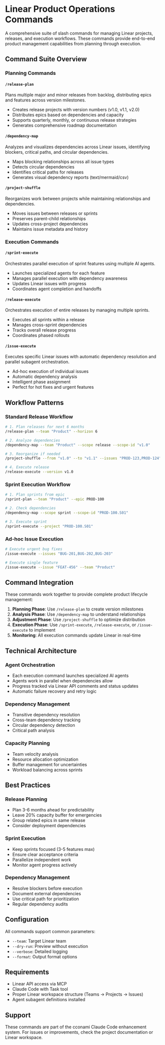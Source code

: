 # Linear Product Operations Commands

A comprehensive suite of slash commands for managing Linear projects, releases, and execution workflows. These commands provide end-to-end product management capabilities from planning through execution.

## Command Suite Overview

### Planning Commands

#### `/release-plan`
Plans multiple major and minor releases from backlog, distributing epics and features across version milestones.
- Creates release projects with version numbers (v1.0, v1.1, v2.0)
- Distributes epics based on dependencies and capacity
- Supports quarterly, monthly, or continuous release strategies
- Generates comprehensive roadmap documentation

#### `/dependency-map` 
Analyzes and visualizes dependencies across Linear issues, identifying blockers, critical paths, and circular dependencies.
- Maps blocking relationships across all issue types
- Detects circular dependencies
- Identifies critical paths for releases
- Generates visual dependency reports (text/mermaid/csv)

#### `/project-shuffle`
Reorganizes work between projects while maintaining relationships and dependencies.
- Moves issues between releases or sprints
- Preserves parent-child relationships
- Updates cross-project dependencies
- Maintains issue metadata and history

### Execution Commands

#### `/sprint-execute`
Orchestrates parallel execution of sprint features using multiple AI agents.
- Launches specialized agents for each feature
- Manages parallel execution with dependency awareness
- Updates Linear issues with progress
- Coordinates agent completion and handoffs

#### `/release-execute`
Orchestrates execution of entire releases by managing multiple sprints.
- Executes all sprints within a release
- Manages cross-sprint dependencies
- Tracks overall release progress
- Coordinates phased rollouts

#### `/issue-execute`
Executes specific Linear issues with automatic dependency resolution and parallel subagent orchestration.
- Ad-hoc execution of individual issues
- Automatic dependency analysis
- Intelligent phase assignment
- Perfect for hot fixes and urgent features

## Workflow Patterns

### Standard Release Workflow
```bash
# 1. Plan releases for next 6 months
/release-plan --team "Product" --horizon 6

# 2. Analyze dependencies
/dependency-map --team "Product" --scope release --scope-id "v1.0"

# 3. Reorganize if needed
/project-shuffle --from "v1.0" --to "v1.1" --issues "PROD-123,PROD-124"

# 4. Execute release
/release-execute --version v1.0
```

### Sprint Execution Workflow
```bash
# 1. Plan sprints from epic
/sprint-plan --team "Product" --epic PROD-100

# 2. Check dependencies
/dependency-map --scope sprint --scope-id "PROD-100.S01"  

# 3. Execute sprint
/sprint-execute --project "PROD-100.S01"
```

### Ad-hoc Issue Execution
```bash
# Execute urgent bug fixes
/issue-execute --issues "BUG-201,BUG-202,BUG-203"

# Execute single feature
/issue-execute --issue "FEAT-456" --team "Product"
```

## Command Integration

These commands work together to provide complete product lifecycle management:

1. **Planning Phase**: Use `/release-plan` to create version milestones
2. **Analysis Phase**: Use `/dependency-map` to understand relationships  
3. **Adjustment Phase**: Use `/project-shuffle` to optimize distribution
4. **Execution Phase**: Use `/sprint-execute`, `/release-execute`, or `/issue-execute` to implement
5. **Monitoring**: All execution commands update Linear in real-time

## Technical Architecture

### Agent Orchestration
- Each execution command launches specialized AI agents
- Agents work in parallel when dependencies allow
- Progress tracked via Linear API comments and status updates
- Automatic failure recovery and retry logic

### Dependency Management
- Transitive dependency resolution
- Cross-team dependency tracking
- Circular dependency detection
- Critical path analysis

### Capacity Planning
- Team velocity analysis
- Resource allocation optimization
- Buffer management for uncertainties
- Workload balancing across sprints

## Best Practices

### Release Planning
- Plan 3-6 months ahead for predictability
- Leave 20% capacity buffer for emergencies
- Group related epics in same release
- Consider deployment dependencies

### Sprint Execution
- Keep sprints focused (3-5 features max)
- Ensure clear acceptance criteria
- Parallelize independent work
- Monitor agent progress actively

### Dependency Management
- Resolve blockers before execution
- Document external dependencies
- Use critical path for prioritization
- Regular dependency audits

## Configuration

All commands support common parameters:
- `--team`: Target Linear team
- `--dry-run`: Preview without execution
- `--verbose`: Detailed logging
- `--format`: Output format options

## Requirements

- Linear API access via MCP
- Claude Code with Task tool
- Proper Linear workspace structure (Teams → Projects → Issues)
- Agent subagent definitions installed

## Support

These commands are part of the cconami Claude Code enhancement system. For issues or improvements, check the project documentation or Linear workspace.